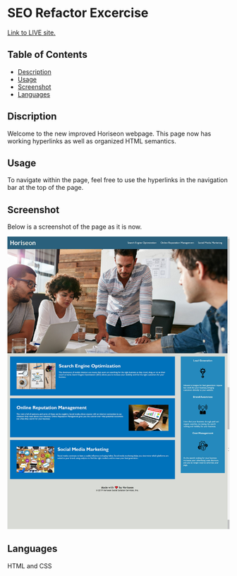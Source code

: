 # SEO Refactor Excercise 
[Link to LIVE site.](https://ashbylb.github.io/refactor-exercise-homework/)

## Table of Contents
- [Description](#Description)
- [Usage](#Usage)
- [Screenshot](#Screenshot)
- [Languages](#Languages)

## Discription
Welcome to the new improved Horiseon webpage. This page now has working hyperlinks as well as organized HTML semantics. 

## Usage 
To navigate within the page, feel free to use the hyperlinks in the navigation bar at the top of the page. 

## Screenshot
Below is a screenshot of the page as it is now. 

![me](assets\images\screenshot1.png)

## Languages
HTML and CSS 